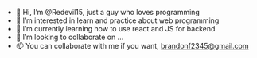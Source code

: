- 👋 Hi, I’m @Redevil15, just a guy who loves programming
- 👀 I’m interested in learn and practice about web programming
- 🌱 I’m currently learning how to use react and JS for backend
- 💞️ I’m looking to collaborate on ...
- 📫 You can collaborate with me if you want, brandonf2345@gmail.com

<!---
Redevil15/Redevil15 is a ✨ special ✨ repository because its `README.md` (this file) appears on your GitHub profile.
You can click the Preview link to take a look at your changes.
--->

